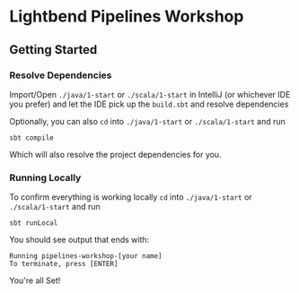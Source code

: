 # Lightbend Pipelines Workshop

## Getting Started

### Resolve Dependencies


Import/Open `./java/1-start` or `./scala/1-start` in IntelliJ (or whichever IDE you prefer) and let the IDE pick up the `build.sbt` and resolve dependencies

Optionally, you can also `cd` into `./java/1-start` or `./scala/1-start` and run 

```
sbt compile
```

Which will also resolve the project dependencies for you.

### Running Locally

To confirm everything is working locally `cd` into `./java/1-start` or `./scala/1-start` and run 

```
sbt runLocal
```

You should see output that ends with:

```
Running pipelines-workshop-[your name] 
To terminate, press [ENTER]
```

You're all Set!

